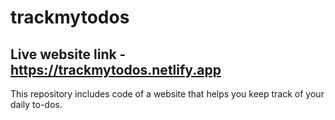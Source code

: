 # trackmytodos

## Live website link - https://trackmytodos.netlify.app
This repository includes code of a website that helps you keep track of your daily to-dos.
